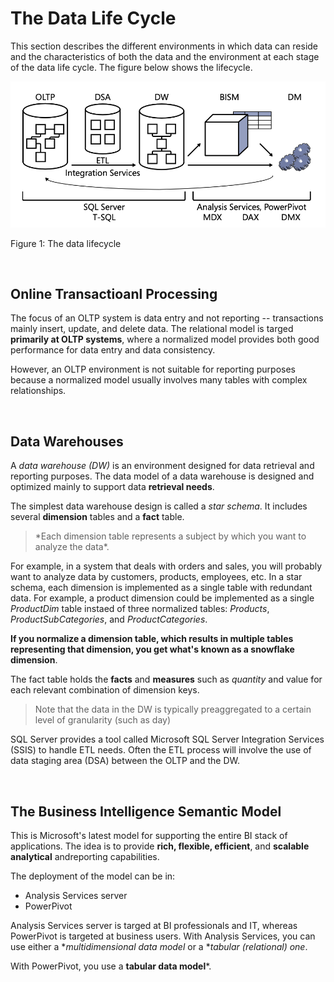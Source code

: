 # The Data Life Cycle

This section describes the different environments in which data can reside and the characteristics of both the data and the environment at each stage of the data life cycle. The figure below shows the lifecycle.

<img src="The data lifecycle.png" />

Figure 1: The data lifecycle

<br/>

## Online Transactioanl Processing

The focus of an OLTP system is data entry and not reporting -- transactions mainly insert, update, and delete data. The relational model is targed **primarily at OLTP systems**, where a normalized model provides both good performance for data entry and data consistency.

However, an OLTP environment is not suitable for reporting purposes because a normalized model usually involves many tables with complex relationships.

<br/>

## Data Warehouses

A *data warehouse (DW)* is an environment designed for data retrieval and reporting purposes. The data model of a data warehouse is designed and optimized mainly to support data **retrieval needs**. 

The simplest data warehouse design is called a *star schema*. It includes several **dimension** tables and a **fact** table. 

<blockquote>*Each dimension table represents a subject by which you want to analyze the data*.</blockquote>


For example, in a system that deals with orders and sales, you will probably want to analyze data by customers, products, employees, etc. In a star schema, each dimension is implemented as a single table with redundant data. For example, a product dimension could be implemented as a single *ProductDim* table instaed of three normalized tables: *Products*, *ProductSubCategories*, and *ProductCategories*.

**If you normalize a dimension table, which results in multiple tables representing that dimension, you get what's known as a snowflake dimension**.

The fact table holds the **facts** and **measures** such as *quantity* and value for each relevant combination of dimension keys. 

<blockquote>Note that the data in the DW is typically preaggregated to a certain level of granularity (such as day)</blockquote>

SQL Server provides a tool called Microsoft SQL Server Integration Services (SSIS) to handle ETL needs. Often the ETL process will involve the use of data staging area (DSA) between the OLTP and the DW.

<br/>


## The Business Intelligence Semantic Model

This is Microsoft's latest model for supporting the entire BI stack of applications. The idea is to provide **rich, flexible, efficient**, and **scalable analytical** andreporting capabilities.

The deployment of the model can be in:

- Analysis Services server
- PowerPivot

Analysis Services server is targed at BI professionals and IT, whereas PowerPivot is targeted at business users. With Analysis Services, you can use either a **multidimensional data model* or a **tabular (relational) one*. 

With PowerPivot, you use a **tabular data model***. 





















